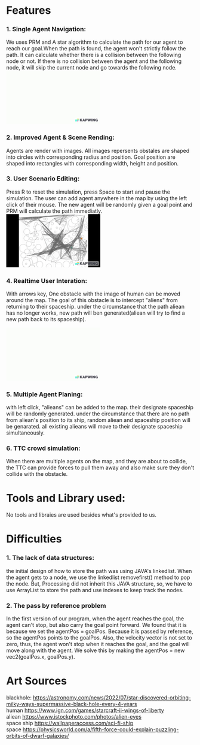 #  Features

### 1. Single Agent Navigation:
We uses PRM and A star algorithm to calculate the path for our agent to reach our goal.When the path is found, the agent won't strictly follow the path. It can calculate whether there is a collision between the following node or not. If there is no collision between the agent and the following node, it will skip the current node and go towards the following node.
<img src="pathfinding.gif" alt="drawing" width="50%"/> <br />

### 2. Improved Agent & Scene Rending:
Agents are render with images. All images repersents obstales are shaped into circles with corresponding radius and position. Goal position are shaped into rectangles with corresponding width, height and position. 

### 3. User Scenario Editing:
Press R to reset the simulation, press Space to start and pause the simulation. The user can add agent anywhere in the map by using the left click of their mouse. The new agent will be randomly given a goal point and PRM will calculate the path immediatly.
<img src="reset and pause.gif" alt="drawing" width="50%"/> <br />

### 4. Realtime User Interation:
With arrows key, One obstacle with the image of human can be moved around the map. The goal of this obstacle is to intercept "aliens" from returning to their spaceship. under the circumstance that the path aliean has no longer works, new path will ben generated(aliean will try to find a new path back to its spaceship).

<img src="multiagent.gif" alt="drawing" width="50%"/> <br />

### 5. Multiple Agent Planing:
with left click, "alieans" can be added to the map. their designate spaceship will be randomly generated. under the circumstance that there are no path from aliean's position to its ship, random aliean and spaceship position will be genarated. all existing alieans will move to their designate spaceship simultaneously.  
### 6. TTC crowd simulation:
When there are multiple agents on the map, and they are about to collide, the TTC can provide forces to pull them away and also make sure they don't collide with the obstacle.
# Tools and Library used:
No tools and libraies are used besides what's provided to us. 
# Difficulties
### 1. The lack of data structures:
the initial design of how to store the path was using JAVA's linkedlist. When the agent gets to a node, we use the linkedlist removefirst() method to pop the node. But, Processing did not inherit this JAVA structure, so, we have to use ArrayList to store the path and use indexes to keep track the nodes.

### 2. The pass by reference problem
In the first version of our program, when the agent reaches the goal, the agent can't stop, but also carry the goal point forward. We found that it is because we set the agentPos = goalPos. Because it is passed by reference, so the agentPos points to the goalPos. Also, the velocity vector is not set to zero, thus, the agent won't stop when it reaches the goal, and the goal will move along with the agent. We solve this by making the agentPos = new vec2(goalPos.x, goalPos.y).

# Art Sources
blackhole: https://astronomy.com/news/2022/07/star-discovered-orbiting-milky-ways-supermassive-black-hole-every-4-years<br />
human https://www.ign.com/games/starcraft-ii-wings-of-liberty<br />
aliean https://www.istockphoto.com/photos/alien-eyes<br />
space ship https://wallpaperaccess.com/sci-fi-ship<br />
space https://physicsworld.com/a/fifth-force-could-explain-puzzling-orbits-of-dwarf-galaxies/<br />

